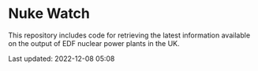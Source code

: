 # Nuke Watch

This repository includes code for retrieving the latest information available on the output of EDF nuclear power plants in the UK.

Last updated: 2022-12-08 05:08